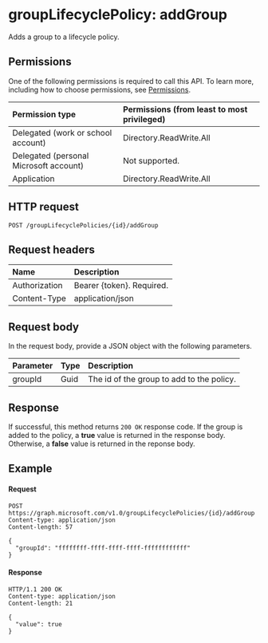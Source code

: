 # groupLifecyclePolicy: addGroup

Adds a group to a lifecycle policy.

## Permissions

One of the following permissions is required to call this API. To learn more, including how to choose permissions, see [Permissions](../../../concepts/permissions_reference.md).


|Permission type      | Permissions (from least to most privileged)              |
|:--------------------|:---------------------------------------------------------|
|Delegated (work or school account) | Directory.ReadWrite.All    |
|Delegated (personal Microsoft account) | Not supported.    |
|Application | Directory.ReadWrite.All |

## HTTP request
<!-- { "blockType": "ignored" } -->
```http
POST /groupLifecyclePolicies/{id}/addGroup
```

## Request headers

| Name | Description |
|:---------------|:----------|
| Authorization | Bearer {token}. Required. |
| Content-Type  | application/json |

## Request body
In the request body, provide a JSON object with the following parameters.

| Parameter | Type | Description |
|:---------------|:--------|:----------|
|groupId|Guid| The id of the group to add to the policy. |

## Response

If successful, this method returns `200 OK` response code. If the group is added to the policy, a **true** value is returned in the response body. Otherwise, a **false** value is returned in the reponse body.

## Example

#### Request

<!-- {
  "blockType": "ignored",
  "name": "grouplifecyclepolicy_addgroup"
} -->
```http
POST https://graph.microsoft.com/v1.0/groupLifecyclePolicies/{id}/addGroup
Content-type: application/json
Content-length: 57

{
  "groupId": "ffffffff-ffff-ffff-ffff-ffffffffffff"
}
```

#### Response
<!-- { "blockType": "ignored" } -->

```http
HTTP/1.1 200 OK
Content-type: application/json
Content-length: 21

{
  "value": true
}
```

<!-- uuid: 8fcb5dbc-d5aa-4681-8e31-b001d5168d79
2015-10-25 14:57:30 UTC -->
<!-- {
  "type": "#page.annotation",
  "description": "groupLifecyclePolicy: addgroup",
  "keywords": "",
  "section": "documentation",
  "tocPath": ""
}-->